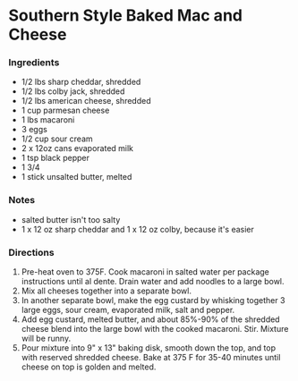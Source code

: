 # Southern Style Baked Mac and Cheese

### Ingredients

- 1/2 lbs sharp cheddar, shredded
- 1/2 lbs colby jack, shredded
- 1/2 lbs american cheese, shredded
- 1 cup parmesan cheese
- 1 lbs macaroni
- 3 eggs
- 1/2 cup sour cream
- 2 x 12oz cans evaporated milk
- 1 tsp black pepper
- 1 3/4 
- 1 stick unsalted butter, melted

### Notes

- salted butter isn't too salty
- 1 x 12 oz sharp cheddar and 1 x 12 oz colby, because it's easier

### Directions

1. Pre-heat oven to 375F. Cook macaroni in salted water per package instructions until al dente. Drain water and add noodles to a large bowl.
2. Mix all cheeses together into a separate bowl.
3. In another separate bowl, make the egg custard by whisking together 3 large eggs, sour cream, evaporated milk, salt and pepper.
4. Add egg custard, melted butter, and about 85%-90% of the shredded cheese blend into the large bowl with the cooked macaroni. Stir. Mixture will be runny.
5. Pour mixture into 9" x 13" baking disk, smooth down the top, and top with reserved shredded cheese. Bake at 375 F for 35-40 minutes until cheese on top is golden and melted.

